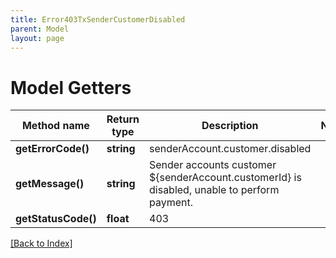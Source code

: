 ```yaml
---
title: Error403TxSenderCustomerDisabled
parent: Model
layout: page
---
```


# Model Getters

Method name | Return type | Description | Notes
------------ | ------------- | ------------- | -------------
**getErrorCode()** | **string** | senderAccount.customer.disabled |
**getMessage()** | **string** | Sender accounts customer ${senderAccount.customerId} is disabled, unable to perform payment. |
**getStatusCode()** | **float** | 403 |

[[Back to Index]](../index.md)

